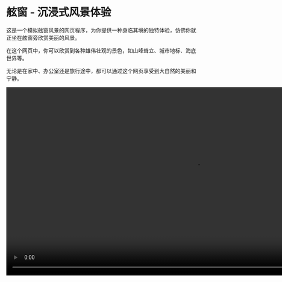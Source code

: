 # 舷窗 - 沉浸式风景体验

这是一个模拟舷窗风景的网页程序，为你提供一种身临其境的独特体验，仿佛你就正坐在舷窗旁欣赏美丽的风景。

在这个网页中，你可以欣赏到各种雄伟壮观的景色，如山峰耸立、城市地标、海底世界等。

无论是在家中、办公室还是旅行途中，都可以通过这个网页享受到大自然的美丽和宁静。

<video width="1000" autoplay controls>
  <source src="./assets/screen-video.mp4" type="video/mp4">
</video>
